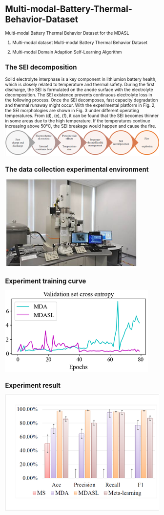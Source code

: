 # Multi-modal-Battery-Thermal-Behavior-Dataset
Multi-modal Battery Thermal Behavior Dataset for the MDASL

1. Multi-modal dataset
Multi-modal Battery Thermal Behavior Dataset

2. Multi-modal Domain Adaption Self-Learning Algorithm

## The SEI decomposition
Solid electrolyte interphase is a key component in lithiumion battery health, which is closely related to temperature and thermal safety. During the first discharge, the SEI is formulated on the anode surface with the electrolyte decomposition.
The SEI existence prevents continuous electrolyte loss in the following process. Once the SEI decomposes, fast capacity degradation and thermal runaway might occur.
With the experimental platform in Fig. 2, the SEI morphologies are shown in Fig. 3 under different operating temperatures. From (d), (e), (f), it can be found that the SEI becomes thinner in some areas due to the high temperature. If the temperatures continue increasing above 50℃, the SEI breakage would happen and cause the fire.
![image](https://github.com/eeyd/Multi-modal-Battery-Thermal-Behavior-Dataset/blob/main/figure/Figure1.png)

## The data collection experimental environment
![image](https://github.com/eeyd/Multi-modal-Battery-Thermal-Behavior-Dataset/blob/main/figure/Figure3.png)

## Experiment training curve
![image](https://github.com/eeyd/Multi-modal-Battery-Thermal-Behavior-Dataset/blob/main/figure/Figure12.png)


## Experiment result
![image](https://github.com/eeyd/Multi-modal-Battery-Thermal-Behavior-Dataset/blob/main/figure/Figure10.png)

